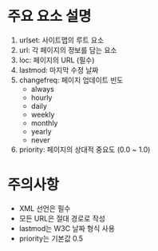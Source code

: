 # 주요 요소 설명

1. urlset: 사이트맵의 루트 요소
2. url: 각 페이지의 정보를 담는 요소
3. loc: 페이지의 URL (필수)
4. lastmod: 마지막 수정 날짜
5. changefreq: 페이지 업데이트 빈도
   - always
   - hourly
   - daily
   - weekly
   - monthly
   - yearly
   - never
6. priority: 페이지의 상대적 중요도 (0.0 ~ 1.0)

# 주의사항

- XML 선언은 필수
- 모든 URL은 절대 경로로 작성
- lastmod는 W3C 날짜 형식 사용
- priority는 기본값 0.5
